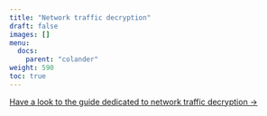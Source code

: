 ```yaml
---
title: "Network traffic decryption"
draft: false
images: []
menu:
  docs:
    parent: "colander"
weight: 590
toc: true
---
```


[Have a look to the guide dedicated to network traffic decryption →](/guides/g9)